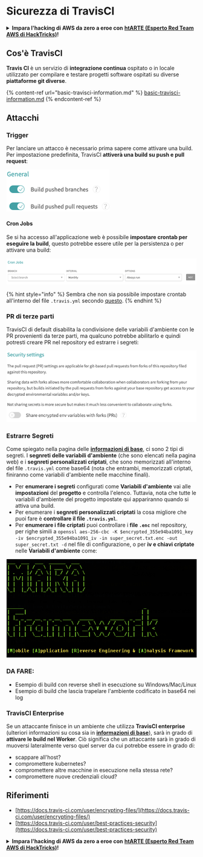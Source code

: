 # Sicurezza di TravisCI

<details>

<summary><strong>Impara l'hacking di AWS da zero a eroe con</strong> <a href="https://training.hacktricks.xyz/courses/arte"><strong>htARTE (Esperto Red Team AWS di HackTricks)</strong></a><strong>!</strong></summary>

Altri modi per supportare HackTricks:

* Se vuoi vedere la tua **azienda pubblicizzata in HackTricks** o **scaricare HackTricks in PDF** Controlla i [**PIANI DI ABBONAMENTO**](https://github.com/sponsors/carlospolop)!
* Ottieni il [**merchandising ufficiale di PEASS & HackTricks**](https://peass.creator-spring.com)
* Scopri [**La Famiglia PEASS**](https://opensea.io/collection/the-peass-family), la nostra collezione di [**NFT esclusivi**](https://opensea.io/collection/the-peass-family)
* **Unisciti al** 💬 [**gruppo Discord**](https://discord.gg/hRep4RUj7f) o al [**gruppo telegram**](https://t.me/peass) o **seguici** su **Twitter** 🐦 [**@hacktricks\_live**](https://twitter.com/hacktricks\_live)**.**
* **Condividi i tuoi trucchi di hacking inviando PR ai** [**HackTricks**](https://github.com/carlospolop/hacktricks) e [**HackTricks Cloud**](https://github.com/carlospolop/hacktricks-cloud) repository di Github.

</details>

## Cos'è TravisCI

**Travis CI** è un servizio di **integrazione continua** ospitato o in locale utilizzato per compilare e testare progetti software ospitati su diverse **piattaforme git diverse**.

{% content-ref url="basic-travisci-information.md" %}
[basic-travisci-information.md](basic-travisci-information.md)
{% endcontent-ref %}

## Attacchi

### Trigger

Per lanciare un attacco è necessario prima sapere come attivare una build. Per impostazione predefinita, TravisCI **attiverà una build su push e pull request**:

![](<../../.gitbook/assets/image (145).png>)

#### Cron Jobs

Se si ha accesso all'applicazione web è possibile **impostare crontab per eseguire la build**, questo potrebbe essere utile per la persistenza o per attivare una build:

![](<../../.gitbook/assets/image (243).png>)

{% hint style="info" %}
Sembra che non sia possibile impostare crontab all'interno del file `.travis.yml` secondo [questo](https://github.com/travis-ci/travis-ci/issues/9162).
{% endhint %}

### PR di terze parti

TravisCI di default disabilita la condivisione delle variabili d'ambiente con le PR provenienti da terze parti, ma qualcuno potrebbe abilitarlo e quindi potresti creare PR nel repository ed estrarre i segreti:

![](<../../.gitbook/assets/image (208).png>)

### Estrarre Segreti

Come spiegato nella pagina delle [**informazioni di base**](basic-travisci-information.md), ci sono 2 tipi di segreti. I **segnreti delle variabili d'ambiente** (che sono elencati nella pagina web) e i **segnreti personalizzati criptati**, che sono memorizzati all'interno del file `.travis.yml` come base64 (nota che entrambi, memorizzati criptati, finiranno come variabili d'ambiente nelle macchine finali).

* Per **enumerare i segreti** configurati come **Variabili d'ambiente** vai alle **impostazioni** del **progetto** e controlla l'elenco. Tuttavia, nota che tutte le variabili d'ambiente del progetto impostate qui appariranno quando si attiva una build.
* Per enumerare i **segnreti personalizzati criptati** la cosa migliore che puoi fare è **controllare il file `.travis.yml`**.
* Per **enumerare i file criptati** puoi controllare i **file `.enc`** nel repository, per righe simili a `openssl aes-256-cbc -K $encrypted_355e94ba1091_key -iv $encrypted_355e94ba1091_iv -in super_secret.txt.enc -out super_secret.txt -d` nel file di configurazione, o per **iv e chiavi criptate** nelle **Variabili d'ambiente** come:

![](<../../.gitbook/assets/image (81).png>)

### DA FARE:

* Esempio di build con reverse shell in esecuzione su Windows/Mac/Linux
* Esempio di build che lascia trapelare l'ambiente codificato in base64 nei log

### TravisCI Enterprise

Se un attaccante finisce in un ambiente che utilizza **TravisCI enterprise** (ulteriori informazioni su cosa sia in [**informazioni di base**](basic-travisci-information.md#travisci-enterprise)), sarà in grado di **attivare le build nel Worker**. Ciò significa che un attaccante sarà in grado di muoversi lateralmente verso quel server da cui potrebbe essere in grado di:

* scappare all'host?
* compromettere kubernetes?
* compromettere altre macchine in esecuzione nella stessa rete?
* compromettere nuove credenziali cloud?

## Riferimenti

* [https://docs.travis-ci.com/user/encrypting-files/](https://docs.travis-ci.com/user/encrypting-files/)
* [https://docs.travis-ci.com/user/best-practices-security](https://docs.travis-ci.com/user/best-practices-security)

<details>

<summary><strong>Impara l'hacking di AWS da zero a eroe con</strong> <a href="https://training.hacktricks.xyz/courses/arte"><strong>htARTE (Esperto Red Team AWS di HackTricks)</strong></a><strong>!</strong></summary>

Altri modi per supportare HackTricks:

* Se vuoi vedere la tua **azienda pubblicizzata in HackTricks** o **scaricare HackTricks in PDF** Controlla i [**PIANI DI ABBONAMENTO**](https://github.com/sponsors/carlospolop)!
* Ottieni il [**merchandising ufficiale di PEASS & HackTricks**](https://peass.creator-spring.com)
* Scopri [**La Famiglia PEASS**](https://opensea.io/collection/the-peass-family), la nostra collezione di [**NFT esclusivi**](https://opensea.io/collection/the-peass-family)
* **Unisciti al** 💬 [**gruppo Discord**](https://discord.gg/hRep4RUj7f) o al [**gruppo telegram**](https://t.me/peass) o **seguici** su **Twitter** 🐦 [**@hacktricks\_live**](https://twitter.com/hacktricks\_live)**.**
* **Condividi i tuoi trucchi di hacking inviando PR ai** [**HackTricks**](https://github.com/carlospolop/hacktricks) e [**HackTricks Cloud**](https://github.com/carlospolop/hacktricks-cloud) repository di Github.

</details>
